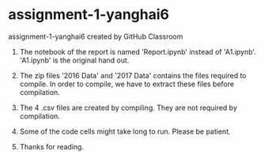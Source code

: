 # assignment-1-yanghai6
assignment-1-yanghai6 created by GitHub Classroom

1. The notebook of the report is named 'Report.ipynb' instead of 'A1.ipynb'. 'A1.ipynb' is the original hand out.

2. The zip files '2016 Data' and '2017 Data' contains the files required to compile. In order to compile, we have to extract these files before compilation.

3. The 4 .csv files are created by compiling. They are not required by compilation.

4. Some of the code cells might take long to run. Please be patient.

5. Thanks for reading.

